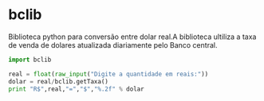 bclib
=====

Biblioteca python para conversão entre dolar real.A biblioteca ultiliza a taxa de venda de dolares atualizada diariamente pelo Banco central.
```python
import bclib

real = float(raw_input("Digite a quantidade em reais:"))
dolar = real/bclib.getTaxa()
print "R$",real,"=","$","%.2f" % dolar
```
